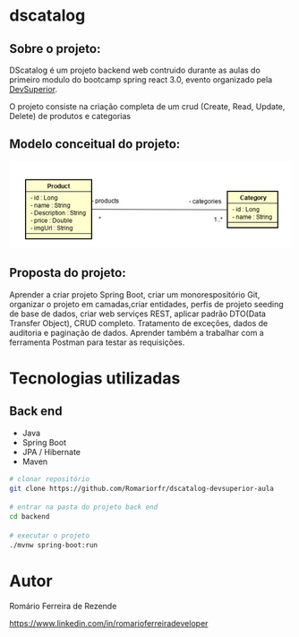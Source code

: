 # dscatalog

## Sobre o projeto:

DScatalog é um projeto backend web contruido durante as aulas do primeiro modulo do bootcamp spring react 3.0, evento organizado pela [DevSuperior](https://devsuperior.com.br "Site da DevSuperior").

O projeto consiste na criação completa de um crud (Create, Read, Update, Delete) de produtos e categorias

## Modelo conceitual do projeto:

![Web 1](https://github.com/Romariorfr/dscatalog-devsuperior-aula/blob/master/backend/assets/modelo-conceitual-dscatalog.jpg)


## Proposta do projeto:

Aprender a criar projeto Spring Boot, criar um monorespositório Git, organizar o projeto em camadas,criar entidades, perfis de projeto
seeding de base de dados, criar web serviçes REST, aplicar padrão DTO(Data Transfer Object), CRUD completo. Tratamento de exceções,
dados de auditoria e paginação de dados. Aprender também a trabalhar com a ferramenta Postman para testar as requisições.

# Tecnologias utilizadas
## Back end
- Java
- Spring Boot
- JPA / Hibernate
- Maven

```bash
# clonar repositório
git clone https://github.com/Romariorfr/dscatalog-devsuperior-aula

# entrar na pasta do projeto back end
cd backend

# executar o projeto
./mvnw spring-boot:run
```

# Autor

Romário Ferreira de Rezende

https://www.linkedin.com/in/romarioferreiradeveloper

